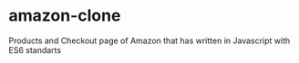 # amazon-clone
Products and Checkout page of Amazon that has written in Javascript with ES6 standarts
